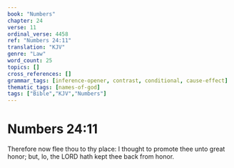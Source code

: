 ```yaml
---
book: "Numbers"
chapter: 24
verse: 11
ordinal_verse: 4458
ref: "Numbers 24:11"
translation: "KJV"
genre: "Law"
word_count: 25
topics: []
cross_references: []
grammar_tags: [inference-opener, contrast, conditional, cause-effect]
thematic_tags: [names-of-god]
tags: ["Bible","KJV","Numbers"]
---
```


# Numbers 24:11

Therefore now flee thou to thy place: I thought to promote thee unto great honor; but, lo, the LORD hath kept thee back from honor.
